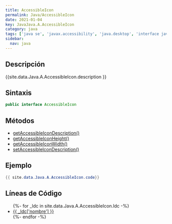 ```yaml
---
title: AccessibleIcon
permalink: Java/AccessibleIcon
date: 2021-01-04
key: JavaJava.A.AccessibleIcon
category: java
tags: ['java se', 'javax.accessibility', 'java.desktop', 'interface java', 'Java 1.3']
sidebar: 
  nav: java
---
```


## Descripción
{{site.data.Java.A.AccessibleIcon.description }}

## Sintaxis
~~~java
public interface AccessibleIcon
~~~

## Métodos
* [getAccessibleIconDescription()](/Java/AccessibleIcon/getAccessibleIconDescription)
* [getAccessibleIconHeight()](/Java/AccessibleIcon/getAccessibleIconHeight)
* [getAccessibleIconWidth()](/Java/AccessibleIcon/getAccessibleIconWidth)
* [setAccessibleIconDescription()](/Java/AccessibleIcon/setAccessibleIconDescription)

## Ejemplo
~~~java
{{ site.data.Java.A.AccessibleIcon.code}}
~~~

## Líneas de Código
<ul>
{%- for _ldc in site.data.Java.A.AccessibleIcon.ldc -%}
   <li>
       <a href="{{_ldc['url'] }}">{{ _ldc['nombre'] }}</a>
   </li>
{%- endfor -%}
</ul>
